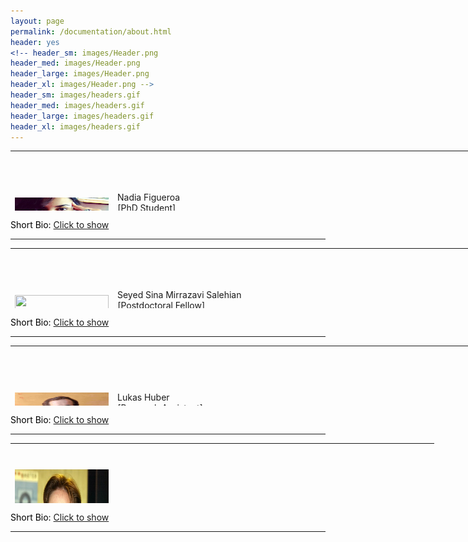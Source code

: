 ```yaml
---
layout: page
permalink: /documentation/about.html
header: yes
<!-- header_sm: images/Header.png
header_med: images/Header.png
header_large: images/Header.png
header_xl: images/Header.png -->
header_sm: images/headers.gif
header_med: images/headers.gif
header_large: images/headers.gif
header_xl: images/headers.gif
--- 
```

<!-- #######  YAY, I AM THE SOURCE EDITOR! #########-->
<table style="width: 800px; height: 96px;">
<tbody>
<tr style="height: 83.9333px;">
<td style="width: 150px; height: 210px;">
<h1 style="color: #5e9ca0;"><img src="images/Nadia.jpg" alt="" width="150" height="80" /></h1>
</td>
<td style="width: 575px; height: 83.9333px;">
<div class="speaker-name">Nadia Figueroa</div>
<div class="speaker-affiliation">[PhD Student]</div>
<div class="speaker-affiliation">Learning Algorithms and Systems Laboratory, EPFL</div>
<div class="speaker-affiliation">Email: <a href="mailto:nadia.figueroafernandez@epfl.ch">nadia.figueroafernandez@epfl.ch</a></div>
<div class="speaker-affiliation">Webpage: <a href="http://lasa.epfl.ch/people/member.php?SCIPER=238387">http://lasa.epfl.ch/people/member.php?SCIPER=238387</a></div>
</td>
</tr>
</tbody>
</table>
<p style="color: #5e9ca0;"><span style="color: #000000;">Short Bio: <a href="#" onClick="MyWindow=window.open('/TutorialRSS2018.io//documentation/Nadia.html','pagename','resizable,height=400,width=600'); return false;">Click to show</a></span></p>
<hr />

<table style="width: 800px; height: 96px;">
<tbody>
<tr style="height: 83.9333px;">
<td style="width: 150px; height: 210px;">
<h1 style="color: #5e9ca0;"><img src="images/Sina.JPG" alt="" width="150" height="80" /></h1>
</td>
<td style="width: 575px; height: 83.9333px;">
<div class="speaker-name">Seyed Sina Mirrazavi Salehian</div>
<div class="speaker-affiliation">[Postdoctoral Fellow]</div>
<div class="speaker-affiliation">Learning Algorithms and Systems Laboratory, EPFL</div>
<div class="speaker-affiliation">Email: <a href="mailto:sina.mirrazavi@epfl.ch">sina.mirrazavi@epfl.ch</a></div>
<div class="speaker-affiliation">Webpage: <a href="http://lasa.epfl.ch/people/member.php?SCIPER=233855">http://lasa.epfl.ch/people/member.php?SCIPER=233855</a></div>
</td>
</tr>
</tbody>
</table>
<p style="color: #5e9ca0;"><span style="color: #000000;">Short Bio: <a href="#" onClick="MyWindow=window.open('/TutorialRSS2018.io//documentation/Sina.html','pagename','resizable,height=400,width=600'); return false;">Click to show</a></span></p>
<hr />

<table style="width: 800px; height: 96px;">
<tbody>
<tr style="height: 83.9333px;">
<td style="width: 150px; height: 210px;">
<h1 style="color: #5e9ca0;"><img src="images/Lukas.jpg" alt="" width="150" height="80" /></h1>
</td>
<td style="width: 575px; height: 83.9333px;">
<div class="speaker-name">Lukas Huber</div>
<div class="speaker-affiliation">[Research Assistant]</div>
<div class="speaker-affiliation">Learning Algorithms and Systems Laboratory, EPFL</div>
<div class="speaker-affiliation">Email: <a href="mailto:lukas.huber@epfl.ch">lukas.huber@epfl.ch</a></div>
</td>
</tr>
</tbody>
</table>
<p style="color: #5e9ca0;"><span style="color: #000000;">Short Bio: <a href="#" onClick="MyWindow=window.open('/TutorialRSS2018.io//documentation/Lukas.html','pagename','resizable,height=400,width=600'); return false;">Click to show</a></span></p>
<hr />

<table style="width: 800px; height: 96px;">
<tbody>
<tr style="height: 83.9333px;">
<td style="width: 150px; height: 210px;">
<h1 style="color: #5e9ca0;"><img src="images/Aude.jpg" alt="" width="150" height="210" /></h1>
</td>
<td style="width: 500px; height: 83.9333px;">
<div class="speaker-name">Aude Billard</div>
<div class="speaker-affiliation">[Professor and Lab Director]</div>
<div class="speaker-affiliation">Learning Algorithms and Systems Laboratory, EPFL</div>
<div class="speaker-affiliation">Email: <a href="mailto:aude.billard@epfl.ch">aude.billard@epfl.ch</a></div>
<div class="speaker-affiliation">Webpage: <a href="http://lasa.epfl.ch/people/member.php?SCIPER=115671">http://lasa.epfl.ch/people/member.php?SCIPER=115671</a></div>
</td>
</tr>
</tbody>
</table>
<p style="color: #5e9ca0;"><span style="color: #000000;">Short Bio: <a href="#" onClick="MyWindow=window.open('/TutorialRSS2018.io//documentation/Aude.html','pagename','resizable,height=400,width=600'); return false;">Click to show</a></span></p>
<hr />